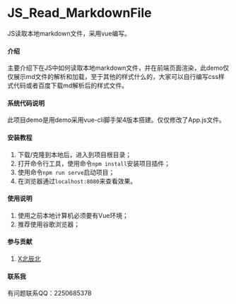 # JS_Read_MarkdownFile
JS读取本地markdown文件，采用vue编写。

#### 介绍

主要介绍下在JS中如何读取本地markdown文件，并在前端页面渲染，此demo仅仅展示md文件的解析和加载，至于其他的样式什么的，大家可以自行编写css样式代码或者百度下载md解析后的样式文件。

#### 系统代码说明

此项目demo是用demo采用vue-cli脚手架4版本搭建。仅仅修改了App.js文件。


#### 安装教程

1.  下载/克隆到本地后，进入到项目根目录；
2.  打开命令行工具，使用命令`npm install`安装项目插件；
3.  使用命令`npm run serve`启动项目；
4.  在浏览器通过`localhost:8080`来查看效果。

#### 使用说明

1.  使用之前本地计算机必须要有Vue环境；
2.  推荐使用谷歌浏览器；

#### 参与贡献

1.  [X北辰北](http://www.xbeichenbei.com/)

#### 联系我

有问题联系QQ：2250685378